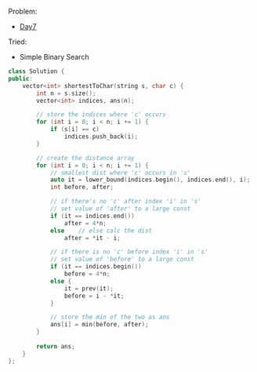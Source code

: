 Problem:
   - [Day7](https://leetcode.com/explore/challenge/card/february-leetcoding-challenge-2021/584/week-1-february-1st-february-7th/3631/)

Tried:
   - Simple Binary Search

``` cpp
class Solution {
public:
    vector<int> shortestToChar(string s, char c) {
    	int n = s.size();
    	vector<int> indices, ans(n);

    	// store the indices where 'c' occurs
    	for (int i = 0; i < n; i += 1) {
    		if (s[i] == c)
    			indices.push_back(i);
    	}

    	// create the distance array
    	for (int i = 0; i < n; i += 1) {
    		// smallest dist where 'c' occurs in 's'
    		auto it = lower_bound(indices.begin(), indices.end(), i);
    		int before, after;

    		// if there's no 'c' after index 'i' in 's'
    		// set value of 'after' to a large const
    		if (it == indices.end())
    			after = 4*n;
    		else	// else calc the dist
    			after = *it - i;

    		// if there is no 'c' before index 'i' in 's'
    		// set value of 'before' to a large const
    		if (it == indices.begin())
    			before = 4*n;
    		else {
	    		it = prev(it);
	    		before = i - *it;
    		}

    		// store the min of the two as ans
    		ans[i] = min(before, after);
    	}
        
        return ans;
    }
};
```